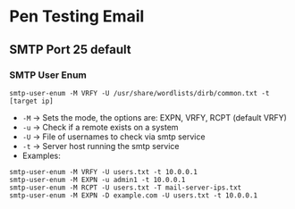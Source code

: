 # Pen Testing Email

## SMTP Port 25 default

### SMTP User Enum

```
smtp-user-enum -M VRFY -U /usr/share/wordlists/dirb/common.txt -t [target ip]
```

* `-M` -> Sets the mode, the options are: EXPN, VRFY, RCPT (default VRFY)
* `-u` -> Check if a remote exists on a system
* `-U` -> File of usernames to check via smtp service
* `-t` -> Server host running the smtp service
* Examples:

```
smtp-user-enum -M VRFY -U users.txt -t 10.0.0.1
smtp-user-enum -M EXPN -u admin1 -t 10.0.0.1
smtp-user-enum -M RCPT -U users.txt -T mail-server-ips.txt
smtp-user-enum -M EXPN -D example.com -U users.txt -t 10.0.0.1
```

